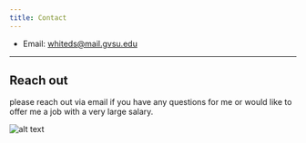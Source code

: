```yaml
---
title: Contact
---
```


* Email: [whiteds@mail.gvsu.edu](mailto:dswhite@mail.gvsu.edu)

---

## Reach out

please reach out via email if you have any questions for me or would like to offer me a job with a very large salary.


![alt text](/contact-meme.JPG)